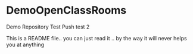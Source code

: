# DemoOpenClassRooms
Demo Repository
Test Push
test 2

This is a README file.. you can just read it .. by the way it will never helps you at anything
